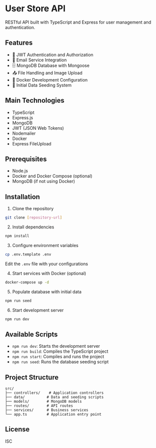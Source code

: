 # User Store API

RESTful API built with TypeScript and Express for user management and authentication.

## Features

- 🔐 JWT Authentication and Authorization
- 📧 Email Service Integration
- 🗄️ MongoDB Database with Mongoose
- 📤 File Handling and Image Upload
- 🐳 Docker Development Configuration
- 🔄 Initial Data Seeding System

## Main Technologies

- TypeScript
- Express.js
- MongoDB
- JWT (JSON Web Tokens)
- Nodemailer
- Docker
- Express FileUpload

## Prerequisites

- Node.js
- Docker and Docker Compose (optional)
- MongoDB (if not using Docker)

## Installation

1. Clone the repository
```bash
git clone [repository-url]
```

2. Install dependencies
```bash
npm install
```

3. Configure environment variables
```bash
cp .env.template .env
```
Edit the `.env` file with your configurations

4. Start services with Docker (optional)
```bash
docker-compose up -d
```

5. Populate database with initial data
```bash
npm run seed
```

6. Start development server
```bash
npm run dev
```

## Available Scripts

- `npm run dev`: Starts the development server
- `npm run build`: Compiles the TypeScript project
- `npm run start`: Compiles and runs the project
- `npm run seed`: Runs the database seeding script

## Project Structure

```
src/
├── controllers/    # Application controllers
├── data/          # Data and seeding scripts
├── models/        # MongoDB models
├── routes/        # API routes
├── services/      # Business services
└── app.ts         # Application entry point
```

## License

ISC

